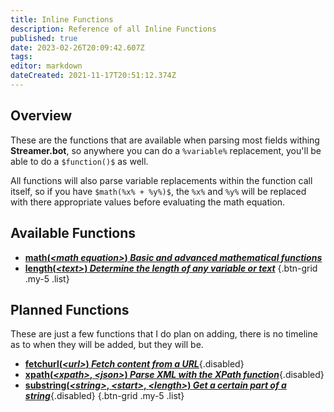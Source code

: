 ```yaml
---
title: Inline Functions
description: Reference of all Inline Functions
published: true
date: 2023-02-26T20:09:42.607Z
tags: 
editor: markdown
dateCreated: 2021-11-17T20:51:12.374Z
---
```


## Overview

These are the functions that are available when parsing most fields withing **Streamer.bot**, so anywhere you can do a `%variable%` replacement, you'll be able to do a `$function()$` as well.

All functions will also parse variable replacements within the function call itself, so if you have `$math(%x% + %y%)$`, the `%x%` and `%y%` will be replaced with there appropriate values before evaluating the math equation.

## Available Functions

* [<i class="mdi mdi-math-integral-box primary--text"></i> **<span>math(<i>&lt;math equation&gt;</i>)</span> *Basic and advanced mathematical functions***](/Inline-Functions/Math)
* [<i class="mdi mdi-format-text-rotation-none primary--text"></i> **<span>length(<i>&lt;text&gt;</i>)</span> *Determine the length of any variable or text***](/Inline-Functions/Length)
{.btn-grid .my-5 .list}

## Planned Functions

These are just a few functions that I do plan on adding, there is no timeline as to when they will be added, but they will be.

* [<i class="mdi mdi-google-chrome primary--text"></i> **<span>fetchurl(<i>&lt;url&gt;</i>)</span> *Fetch content from a URL***](/Inline-Functions/Fetchurl){.disabled}
* [<i class="mdi mdi-xml primary--text"></i> **<span>xpath(<i>&lt;xpath&gt;</i>, <i>&lt;json&gt;</i>)</span> *Parse XML with the XPath function***](/Inline-Functions/XPath){.disabled}
* [<i class="mdi mdi-format-horizontal-align-center primary--text"></i> **<span>substring(<i>&lt;string&gt;</i>, <i>&lt;start&gt;</i>, <i>&lt;length&gt;</i>)</span> *Get a certain part of a string***](/Inline-Functions/Substring){.disabled}
{.btn-grid .my-5 .list}
